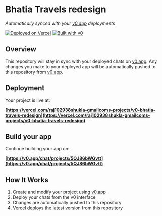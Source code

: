 # Bhatia Travels redesign

*Automatically synced with your [v0.app](https://v0.app) deployments*

[![Deployed on Vercel](https://img.shields.io/badge/Deployed%20on-Vercel-black?style=for-the-badge&logo=vercel)](https://vercel.com/raj102938shukla-gmailcoms-projects/v0-bhatia-travels-redesign)
[![Built with v0](https://img.shields.io/badge/Built%20with-v0.app-black?style=for-the-badge)](https://v0.app/chat/projects/5QJ86bWGvtt)

## Overview

This repository will stay in sync with your deployed chats on [v0.app](https://v0.app).
Any changes you make to your deployed app will be automatically pushed to this repository from [v0.app](https://v0.app).

## Deployment

Your project is live at:

**[https://vercel.com/raj102938shukla-gmailcoms-projects/v0-bhatia-travels-redesign](https://vercel.com/raj102938shukla-gmailcoms-projects/v0-bhatia-travels-redesign)**

## Build your app

Continue building your app on:

**[https://v0.app/chat/projects/5QJ86bWGvtt](https://v0.app/chat/projects/5QJ86bWGvtt)**

## How It Works

1. Create and modify your project using [v0.app](https://v0.app)
2. Deploy your chats from the v0 interface
3. Changes are automatically pushed to this repository
4. Vercel deploys the latest version from this repository